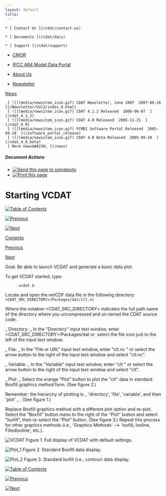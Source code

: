 ```yaml
---
layout: default
title: 
---
```


    * [ Contact Us ](/cdat/contact-us)

    * [ Documents ](/cdat/docs)

    * [ Support ](/cdat/support)

  * [ CMOR ](/cmor)

  * [ IPCC AR4 Model Data Portal ](/esg_data_portal)

  * [ About Us ](/about)

  * [ Newsletter ](/Newsletter)

[ News ](/news)

     [ ![](media/newsitem_icon.gif) CDAT Newsletter, June 2007  2007-06-26  ](/Newsletter/Vol3/index_d.html)
     [ ![](media/newsitem_icon.gif) CDAT 4.1.2 Released  2006-06-07  ](/cdat_4_1_2)
     [ ![](media/newsitem_icon.gif) CDAT 4.0 Released  2005-11-21  ](/cdat_4_0)
     [ ![](media/newsitem_icon.gif) PCMDI Software Portal Released  2005-09-28  ](/software_portal_release)
     [ ![](media/newsitem_icon.gif) CDAT 4.0 Beta Released  2005-09-28  ](/cdat_4_0_beta)
     [ More news&#8230; ](/news)

#####  Document Actions

  * [ ![Send this page to somebody](media/mail_icon.gif) ](/cdat/tutorials/getting-started/starting-vcdat/sendto_form)
  * [ ![Print this page](media/print_icon.gif) ](/this.print\(\))

#  Starting VCDAT

[ ![Table of Contents](media/arrow-up) ](/)

[ ![Previous](media/arrow-left) ](/what-is-vcdat)

[ ![Next](media/arrow-right) ](/bookmarking)

[ Contents ](/)

[ Previous ](/what-is-vcdat)

[ Next ](/bookmarking)

 Goal:  Be able to launch VCDAT and generate a basic data plot. 

To get VCDAT started, type:

    
    
          vcdat &  
    

Locate and open the netCDF data file in the following directory: `
<CDAT_SRC_DIRECTORY>/Packages/dat/clt.nc `

Where the notation <CDAT_SRC_DIRECTORY> indicates the full path name of the
directory where you uncompressed and un-tarred the CDAT source code.  

_ Directory: _ In the "Directory" input text window, enter
<CDAT_SRC_DIRECTORY>/Packages/dat or&#160; select the file icon just to the left of
the input text window.  

_ File: _ In the "File or URL" input text window, enter "clt.nc <return>" or
select the arrow button to the right of the input text window and select
"clt.nc".  

_ Variable: _ In the "Variable" input text window, enter "clt <return>" or
select the arrow button to the right of the input text window and select
"clt".  

_ Plot: _ Select the orange "Plot" button to plot the "clt" data in standard
Boxfill graphics method form. (See figure 2.)  

 Remember:  the hierarchy of plotting is _ 'directory', 'file', 'variable', and then 'plot' _ . (See figure 1.)   

Replace Boxfill graphics method with a different plot option and re-plot.  
Select the "Boxfill" button menu to the right of the "Plot" button and select
"Isofill", then re-select the "Plot" button. (See figure 3.) Repeat this
process for other graphics methods (i.e., 'Graphics Methods' \--> 'Isofill,
Isoline, FilledIsoline', etc.).

![VCDAT](media/vcdat-1-thumb) Figure 1. Full display of VCDAT with default
settings.

![Plot_1](media/plot_1) Figure 2. Standard Boxfill data display.

![Plot_2](media/plot_2) Figure 3. Standard Isofill (i.e., contour) data
display.

[ ![Table of Contents](media/arrow-up) ](/)

[ ![Previous](media/arrow-left) ](/what-is-vcdat)

[ ![Next](media/arrow-right) ](/bookmarking)
